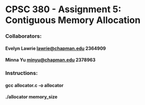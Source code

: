 # CPSC 380 -  Assignment 5: Contiguous Memory Allocation

### Collaborators:
#### Evelyn Lawrie lawrie@chapman.edu 2364909
#### Minna Yu minyu@chapman.edu 2378963

### Instructions:
#### gcc allocator.c -o allocator
#### ./allocator memory_size